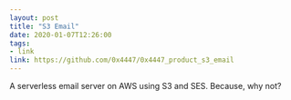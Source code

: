 ```yaml
---
layout: post
title: "S3 Email"
date: 2020-01-07T12:26:00
tags:
- link
link: https://github.com/0x4447/0x4447_product_s3_email
---
```

A serverless email server on AWS using S3 and SES. Because, why not?

